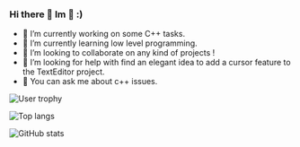 ### Hi there 👋 Im 🐧 :)

- 🔭 I’m currently working on some C++ tasks.
- 🌱 I’m currently learning low level programming.
- 👯 I’m looking to collaborate on any kind of projects !
- 🤔 I’m looking for help with find an elegant idea to add a cursor feature to the TextEditor project.
- 💬 You can ask me about c++ issues.

![User trophy](https://github-profile-trophy.vercel.app/?username=AI-fergan&column=8&theme=dark&no-frame=true)

![Top langs](https://github-readme-stats.vercel.app/api/top-langs/?username=AI-fergan&layout=donut&theme=dark)

![GitHub stats](https://github-profile-trophy.vercel.app/?username=AI-fergan&theme=onedark)


